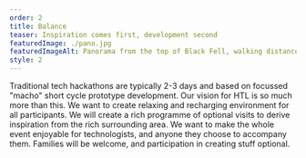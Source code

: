 ```yaml
---
order: 2
title: Balance
teaser: Inspiration comes first, development second
featuredImage: ./pano.jpg
featuredImageAlt: Panorama from the top of Black Fell, walking distance from HacktheLakes HQ
style: 2
---
```


Traditional tech hackathons are typically 2-3 days and based on focussed "macho" short cycle prototype development.
Our vision for HTL is so much more than this. We want to create relaxing and recharging environment for all participants.
We will create a rich programme of optional visits to derive inspiration from the rich surrounding area. We want to make the whole event enjoyable for technologists, and anyone they choose to accompany them. 
Families will be welcome, and participation in creating stuff optional.
